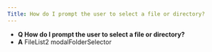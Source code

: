 ```yaml
---
Title: How do I prompt the user to select a file or directory?
---
```


- **Q How do I prompt the user to select a file or directory?**
- **A** FileList2 modalFolderSelector

